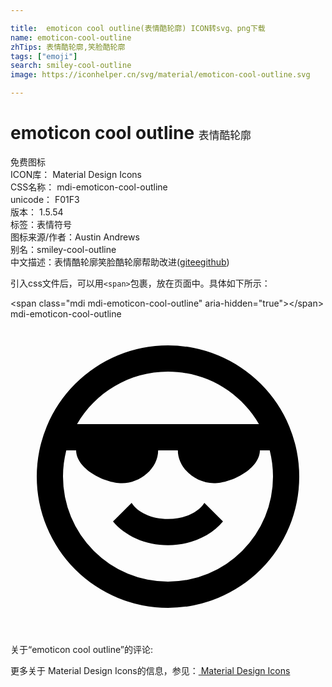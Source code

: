 ```yaml
---

title:  emoticon cool outline(表情酷轮廓) ICON转svg、png下载
name: emoticon-cool-outline
zhTips: 表情酷轮廓,笑脸酷轮廓
tags: ["emoji"]
search: smiley-cool-outline
image: https://iconhelper.cn/svg/material/emoticon-cool-outline.svg

---
```


# emoticon cool outline  <small style="font-size: 60%;font-weight: 100">表情酷轮廓</small>


<div class="detail-page">
<p>
<span><span class="badge-success badge">免费图标</span> </span>
<br/>
<span>
ICON库：
<span class="badge-secondary badge">Material Design Icons</span> 
</span>
<br/>
<span>
CSS名称：
<span class="badge-secondary badge">mdi-emoticon-cool-outline</span> 
</span>
<br/>
<span>
unicode：
<span class="badge-secondary badge">F01F3</span> 
<copy-btn content='F01F3' btn-title=""></copy-btn>
<copy-btn :content='String.fromCodePoint(parseInt("F01F3", 16))' btn-title="复制U"></copy-btn>
</span>
<br/>
<span>
版本：
<span class="badge-secondary badge">1.5.54</span> 
</span><br/><span>标签：<span class="badge-light badge"><router-link to="/tags/emoji.html">表情符号</router-link></span></span>
<br/>
<span>图标来源/作者：<span class="badge-light badge">Austin Andrews</span></span> 
<br/>
<span>别名：<span class="badge-light badge">smiley-cool-outline</span></span><br/><span class="zh-detail">中文描述：<span class="badge-primary badge">表情酷轮廓</span><span class="badge-primary badge">笑脸酷轮廓</span><span class="help-link"><span>帮助改进</span>(<a href="https://gitee.com/liuwave/icon-helper/edit/master/json/material/emoticon-cool-outline.json" target="_blank" rel="noopener noreferrer">gitee</a><a href="https://github.com/liuwave/icon-helper/edit/master/json/material/emoticon-cool-outline.json" target="_blank" rel="noopener noreferrer">github</a></span>)</span><br/>
</p>
</div>
<div class="alert alert-dark">
  <i class="mdi mdi-emoticon-cool-outline mdi-48px"></i>
  <i class="mdi mdi-emoticon-cool-outline mdi-36px"></i>
  <i class="mdi mdi-emoticon-cool-outline mdi-24px"></i>
  <i class="mdi mdi-emoticon-cool-outline mdi-18px"></i>
</div>
<div>
  <p>引入css文件后，可以用<code>&lt;span&gt;</code>包裹，放在页面中。具体如下所示：    
  </p>
  <div class="alert alert-primary" style="font-size: 14px">
    &lt;span class="mdi mdi-emoticon-cool-outline" aria-hidden="true"&gt;&lt;/span&gt;
    <copy-btn content='<span class="mdi mdi-emoticon-cool-outline" aria-hidden="true"></span>'></copy-btn>
  </div>
  <div class="alert alert-secondary">
    <i class="mdi mdi-emoticon-cool-outline"
    style="font-size: 24px"
    aria-hidden="true"></i> mdi-emoticon-cool-outline
    <copy-btn content="mdi-emoticon-cool-outline" btn-title="复制图标名称"></copy-btn>
  </div>
</div>
<div id="svg" class="svg-wrap">
<svg xmlns="http://www.w3.org/2000/svg" viewBox="0 0 24 24"><path d="M19,10C19,11.38 16.88,12.5 15.5,12.5C14.12,12.5 12.75,11.38 12.75,10H11.25C11.25,11.38 9.88,12.5 8.5,12.5C7.12,12.5 5,11.38 5,10H4.25C4.09,10.64 4,11.31 4,12A8,8 0 0,0 12,20A8,8 0 0,0 20,12C20,11.31 19.91,10.64 19.75,10H19M12,4C9.04,4 6.45,5.61 5.07,8H18.93C17.55,5.61 14.96,4 12,4M22,12A10,10 0 0,1 12,22A10,10 0 0,1 2,12A10,10 0 0,1 12,2A10,10 0 0,1 22,12M12,17.23C10.25,17.23 8.71,16.5 7.81,15.42L9.23,14C9.68,14.72 10.75,15.23 12,15.23C13.25,15.23 14.32,14.72 14.77,14L16.19,15.42C15.29,16.5 13.75,17.23 12,17.23Z" /></svg>
</div>
<detail full-name='mdi-emoticon-cool-outline'></detail>
<div>
<p>关于“emoticon cool outline”的评论:</p>
</div>
<Vssue title="关于“emoticon cool outline”的评论" ></Vssue>    
<div><p>更多关于 Material Design Icons的信息，参见：<a target="_blank" href="https://iconhelper.cn/material.html"> Material Design Icons</a>
</p></div>
